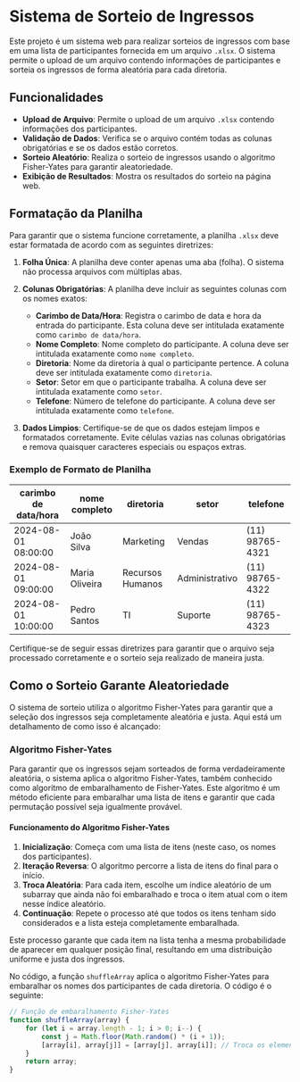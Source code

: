 # Sistema de Sorteio de Ingressos

Este projeto é um sistema web para realizar sorteios de ingressos com base em uma lista de participantes fornecida em um arquivo `.xlsx`. O sistema permite o upload de um arquivo contendo informações de participantes e sorteia os ingressos de forma aleatória para cada diretoria.

## Funcionalidades

- **Upload de Arquivo**: Permite o upload de um arquivo `.xlsx` contendo informações dos participantes.
- **Validação de Dados**: Verifica se o arquivo contém todas as colunas obrigatórias e se os dados estão corretos.
- **Sorteio Aleatório**: Realiza o sorteio de ingressos usando o algoritmo Fisher-Yates para garantir aleatoriedade.
- **Exibição de Resultados**: Mostra os resultados do sorteio na página web.

## Formatação da Planilha

Para garantir que o sistema funcione corretamente, a planilha `.xlsx` deve estar formatada de acordo com as seguintes diretrizes:

1. **Folha Única**: A planilha deve conter apenas uma aba (folha). O sistema não processa arquivos com múltiplas abas.

2. **Colunas Obrigatórias**: A planilha deve incluir as seguintes colunas com os nomes exatos:
   - **Carimbo de Data/Hora**: Registra o carimbo de data e hora da entrada do participante. Esta coluna deve ser intitulada exatamente como `carimbo de data/hora`.
   - **Nome Completo**: Nome completo do participante. A coluna deve ser intitulada exatamente como `nome completo`.
   - **Diretoria**: Nome da diretoria à qual o participante pertence. A coluna deve ser intitulada exatamente como `diretoria`.
   - **Setor**: Setor em que o participante trabalha. A coluna deve ser intitulada exatamente como `setor`.
   - **Telefone**: Número de telefone do participante. A coluna deve ser intitulada exatamente como `telefone`.

3. **Dados Limpios**: Certifique-se de que os dados estejam limpos e formatados corretamente. Evite células vazias nas colunas obrigatórias e remova quaisquer caracteres especiais ou espaços extras.

### Exemplo de Formato de Planilha

| carimbo de data/hora | nome completo | diretoria   | setor       | telefone      |
|----------------------|---------------|-------------|-------------|---------------|
| 2024-08-01 08:00:00  | João Silva    | Marketing   | Vendas      | (11) 98765-4321|
| 2024-08-01 09:00:00  | Maria Oliveira | Recursos Humanos | Administrativo | (11) 98765-4322|
| 2024-08-01 10:00:00  | Pedro Santos  | TI          | Suporte     | (11) 98765-4323|

Certifique-se de seguir essas diretrizes para garantir que o arquivo seja processado corretamente e o sorteio seja realizado de maneira justa.

## Como o Sorteio Garante Aleatoriedade

O sistema de sorteio utiliza o algoritmo Fisher-Yates para garantir que a seleção dos ingressos seja completamente aleatória e justa. Aqui está um detalhamento de como isso é alcançado:

### Algoritmo Fisher-Yates

Para garantir que os ingressos sejam sorteados de forma verdadeiramente aleatória, o sistema aplica o algoritmo Fisher-Yates, também conhecido como algoritmo de embaralhamento de Fisher-Yates. Este algoritmo é um método eficiente para embaralhar uma lista de itens e garantir que cada permutação possível seja igualmente provável.

#### Funcionamento do Algoritmo Fisher-Yates

1. **Inicialização**: Começa com uma lista de itens (neste caso, os nomes dos participantes).
2. **Iteração Reversa**: O algoritmo percorre a lista de itens do final para o início.
3. **Troca Aleatória**: Para cada item, escolhe um índice aleatório de um subarray que ainda não foi embaralhado e troca o item atual com o item nesse índice aleatório.
4. **Continuação**: Repete o processo até que todos os itens tenham sido considerados e a lista esteja completamente embaralhada.

Este processo garante que cada item na lista tenha a mesma probabilidade de aparecer em qualquer posição final, resultando em uma distribuição uniforme e justa dos ingressos.

No código, a função `shuffleArray` aplica o algoritmo Fisher-Yates para embaralhar os nomes dos participantes de cada diretoria. O código é o seguinte:

```javascript
// Função de embaralhamento Fisher-Yates
function shuffleArray(array) {
    for (let i = array.length - 1; i > 0; i--) {
        const j = Math.floor(Math.random() * (i + 1));
        [array[i], array[j]] = [array[j], array[i]]; // Troca os elementos
    }
    return array;
}
